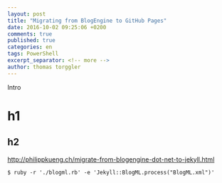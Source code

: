 ```yaml
---
layout: post
title: "Migrating from BlogEngine to GitHub Pages"
date: 2016-10-02 09:25:06 +0200
comments: true
published: true
categories: en
tags: PowerShell
excerpt_separator: <!-- more -->
author: thomas torggler
---
```

Intro

<!-- more -->

# h1

## h2


http://philippkueng.ch/migrate-from-blogengine-dot-net-to-jekyll.html


```
$ ruby -r './blogml.rb' -e 'Jekyll::BlogML.process("BlogML.xml")'
```
